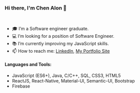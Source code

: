 ### Hi there, I'm Chen Alon 👋

<br/>

- 🎓 I’m a Software engineer graduate.
- 💻 I’m looking for a position of Software Engineer.
- 📚 I’m currently improving my JavaScript skills.
- 📫 How to reach me: [LinkedIn](https://www.linkedin.com/in/chen-alon/), [My Portfolio Site](https://chen-alon-portfolio.herokuapp.com/)

<!-- - 🔭 I’m currently working on ...
- 🌱 I’m currently learning ... -->


#### Languages and Tools:

- JavaScript (ES6+), Java, C/C++, SQL, CSS3, HTML5 
- ReactJS, React-Native, Material-UI, Semantic-UI, Bootstrap 
- Firebase




